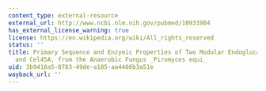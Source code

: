 ```yaml
---
content_type: external-resource
external_url: http://www.ncbi.nlm.nih.gov/pubmed/10931904
has_external_license_warning: true
license: https://en.wikipedia.org/wiki/All_rights_reserved
status: ''
title: Primary Sequence and Enzymic Properties of Two Modular Endoglucanases, Cel5A
  and Cel45A, from the Anaerobic Fungus _Piromyces equi_
uid: 3b9418a5-0783-49de-a185-aa4466b3a51e
wayback_url: ''
---
```

